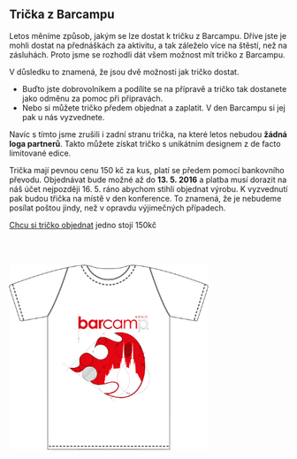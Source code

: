 <div class="row">
	<div class="col-md-6">
		<h2>Trička z Barcampu</h2>
		<p>
			Letos měníme způsob, jakým se lze dostat k tričku z Barcampu. Dříve jste je mohli dostat na přednáškách za aktivitu, a tak záleželo více na štěstí, než na zásluhách. Proto jsme se rozhodli dát všem možnost mít tričko z Barcampu.
		</p>
		<p>
			V důsledku to znamená, že jsou dvě možnosti jak tričko dostat.
		</p>
		<ul>
			<li>Buďto jste dobrovolníkem a podílíte se na přípravě a tričko tak dostanete jako odměnu za pomoc při přípravách.</li>
			<li>Nebo si můžete tričko předem objednat a zaplatit. V den Barcampu si jej pak u nás vyzvednete.</li>
		</ul>
		<p>
			Navíc s tímto jsme zrušili i zadní stranu trička, na které letos nebudou <strong>žádná loga partnerů</strong>. Takto můžete získat tričko s unikátním designem z de facto limitované edice.
		</p>
		<p>
			Trička mají pevnou cenu 150 kč za kus, platí se předem pomocí bankovního převodu. Objednávat bude možné až do <strong>13. 5. 2016</strong> a platba musí dorazit na náš účet nejpozději 16. 5. ráno abychom stihli objednat výrobu. K vyzvednutí pak budou třička na místě v den konference. To znamená, že je nebudeme posílat poštou jindy, než v opravdu výjimečných případech.
		</p>
		<p>
			<a class="btn btn-lg btn-danger" href="/chci-si-objednat/">Chcu si tričko objednat</a> jedno stojí 150kč
		</p>
	</div>
	<div class="col-md-4">
		<img src="/static/img/extra/2016/trickobile.png" alt="Barcampové triko" style="max-width:360px; margin-top: 50px;"/>
	</div>
</div>